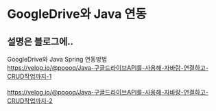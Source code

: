 # GoogleDrive와 Java 연동
## 설명은 블로그에..
GoogleDrive와 Java Spring 연동방법 <br/>
https://velog.io/@poooq/Java-구글드라이브API를-사용해-자바랑-연결하고-CRUD작업까지-1<br/><br/>
https://velog.io/@poooq/Java-구글드라이브API를-사용해-자바랑-연결하고-CRUD작업까지-2
